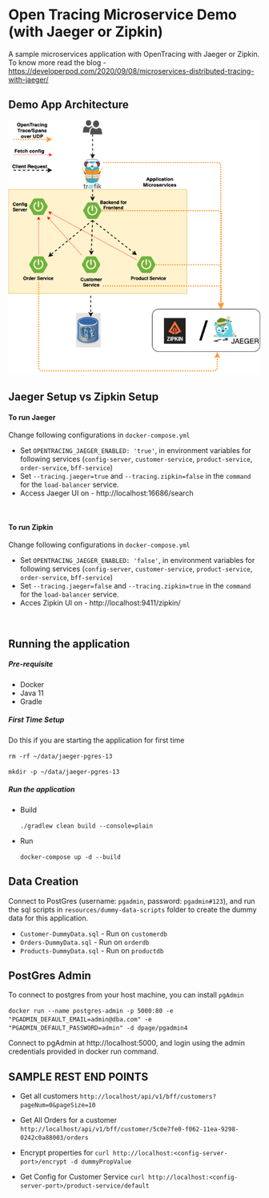# Open Tracing Microservice Demo (with Jaeger or Zipkin)
A sample microservices application with OpenTracing with Jaeger or Zipkin. To know more read the blog - https://developerpod.com/2020/09/08/microservices-distributed-tracing-with-jaeger/

## Demo App Architecture
![Architecture](/resources/OpenTracingDemoApp.png)


## Jaeger Setup vs Zipkin Setup

#### To run Jaeger
Change following configurations in `docker-compose.yml`
  * Set `OPENTRACING_JAEGER_ENABLED: 'true'`, in environment variables for following services (`config-server`, `customer-service`, `product-service`, `order-service`, `bff-service`)
  * Set `--tracing.jaeger=true` and `--tracing.zipkin=false` in the `command` for the `load-balancer` service.
  * Access Jaeger UI on - http://localhost:16686/search
  <br>

#### To run Zipkin
Change following configurations in `docker-compose.yml`
  * Set `OPENTRACING_JAEGER_ENABLED: 'false'`, in environment variables for following services (`config-server`, `customer-service`, `product-service`, `order-service`, `bff-service`)
  * Set `--tracing.jaeger=false` and `--tracing.zipkin=true` in the `command` for the `load-balancer` service.
  * Acces Zipkin UI on - http://localhost:9411/zipkin/
<br>

## Running the application

##### Pre-requisite
 - Docker
 - Java 11
 - Gradle
 
##### First Time Setup
Do this if you are starting the application for first time
    
   `rm -rf ~/data/jaeger-pgres-13`
    
   `mkdir -p ~/data/jaeger-pgres-13`
 
 
   
##### Run the application
 
 - Build
    
    `./gradlew clean build --console=plain`
    
 - Run
 
    `docker-compose up -d --build`
    
   
## Data Creation
Connect to PostGres (username: `pgadmin`, password: `pgadmin#123`), and run the sql scripts in `resources/dummy-data-scripts` folder to create the dummy data for this application.

 * `Customer-DummyData.sql`  - Run on `customerdb`
 * `Orders-DummyData.sql`    - Run on `orderdb`
 * `Products-DummyData.sql`  - Run on `productdb`


## PostGres Admin
To connect to postgres from your host machine, you can install `pgAdmin`

`docker run --name postgres-admin -p 5000:80 -e "PGADMIN_DEFAULT_EMAIL=admin@dba.com" -e "PGADMIN_DEFAULT_PASSWORD=admin" -d dpage/pgadmin4`

Connect to pgAdmin at http://localhost:5000, and login using the admin credentials provided in docker run command.




## SAMPLE REST END POINTS

 * Get all customers
 ```http://localhost/api/v1/bff/customers?pageNum=0&pageSize=10```

 * Get All Orders for a customer 
  ```http://localhost/api/v1/bff/customer/5c0e7fe0-f062-11ea-9298-0242c0a88003/orders```
 
 * Encrypt properties for 
  ```curl http://localhost:<config-server-port>/encrypt -d dummyPropValue```
       
 * Get Config for Customer Service
  ```curl http://localhost:<config-server-port>/product-service/default```